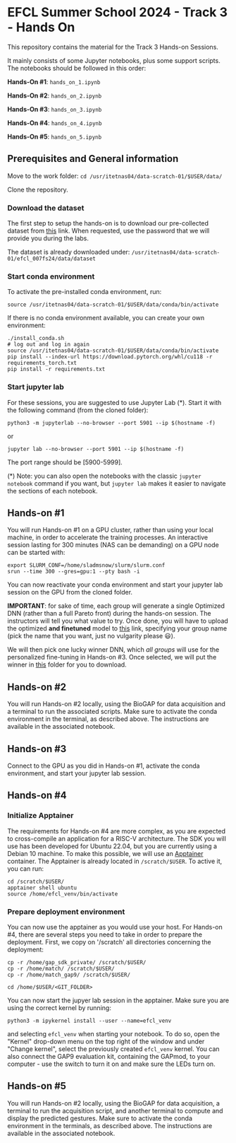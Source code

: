  # EFCL Summer School 2024 - Track 3 - Hands On

This repository contains the material for the Track 3 Hands-on Sessions.

It mainly consists of some Jupyter notebooks, plus some support scripts. The notebooks should be followed in this order:

**Hands-On #1**: `hands_on_1.ipynb`

**Hands-On #2**: `hands_on_2.ipynb`

**Hands-On #3**: `hands_on_3.ipynb`

**Hands-On #4**: `hands_on_4.ipynb`

**Hands-On #5**: `hands_on_5.ipynb`

## Prerequisites and General information

Move to the work folder: `cd /usr/itetnas04/data-scratch-01/$USER/data/`

Clone the repository.


### Download the dataset

The first step to setup the hands-on is to download our pre-collected dataset from [this](https://www.dropbox.com/scl/fi/yucxd67gvdkb5vl7tw0th/dataset.zip?rlkey=gf7gje37fhet26z5t6hq0tv0z&st=8rbzte7m&dl=0) link. When requested, use the password that we will provide you during the labs.

The dataset is already downloaded under: `/usr/itetnas04/data-scratch-01/efcl_007fs24/data/dataset`

### Start conda environment

To activate the pre-installed conda environment, run:
```
source /usr/itetnas04/data-scratch-01/$USER/data/conda/bin/activate
```

If there is no conda environment available, you can create your own environment:

```
./install_conda.sh
# log out and log in again
source /usr/itetnas04/data-scratch-01/$USER/data/conda/bin/activate
pip install --index-url https://download.pytorch.org/whl/cu118 -r requirements_torch.txt
pip install -r requirements.txt
```

### Start jupyter lab

For these sessions, you are suggested to use Jupyter Lab (*). Start it with the following command (from the cloned folder):
```
python3 -m jupyterlab --no-browser --port 5901 --ip $(hostname -f)
```
or
```
jupyter lab --no-browser --port 5901 --ip $(hostname -f)
```
The port range should be [5900-5999].

(*) Note: you can also open the notebooks with the classic `jupyter notebook` command if you want, but `jupyter lab` makes it easier to navigate the sections of each notebook.


## Hands-on #1

You will run Hands-on #1 on a GPU cluster, rather than using your local machine, in order to accelerate the training processes. An interactive session lasting for 300 minutes (NAS can be demanding) on a GPU node can be started with:
```
export SLURM_CONF=/home/sladmsnow/slurm/slurm.conf
srun --time 300 --gres=gpu:1 --pty bash -i
```

You can now reactivate your conda environment and start your jupyter lab session on the GPU from the cloned folder.

**IMPORTANT**: for sake of time, each group will generate a single Optimized DNN (rather than a full Pareto front) during the hands-on session. The instructors will tell you what value to try. Once done, you will have to upload the optimized **and finetuned** model to [this](https://www.dropbox.com/request/IRUUGGAlAZ4ShAWPr8MF) link, specifying your group name (pick the name that you want, just no vulgarity please &#128515;). 

We will then pick one lucky winner DNN, which *all groups* will use for the personalized fine-tuning in Hands-on #3. Once selected, we will put the winner in [this](https://www.dropbox.com/scl/fo/17nahcdckiig6b5wagk7d/ANIurZ2izCXPrXjapr_l4s8?rlkey=fc9erl3lyq509puspy35ikc3h&st=ge5f8ywd&dl=0) folder for you to download.


## Hands-on #2

You will run Hands-on #2 locally, using the BioGAP for data acquisition and a terminal to run the associated scripts. Make sure to activate the conda environment in the terminal, as described above. The instructions are available in the associated notebook.

## Hands-on #3

Connect to the GPU as you did in Hands-on #1, activate the conda environment, and start your jupyter lab session.

## Hands-on #4

### Initialize Apptainer

The requirements for Hands-on #4 are more complex, as you are expected to cross-compile an application for a RISC-V architecture. The SDK you will use has been developed for Ubuntu 22.04, but you are currently using a Debian 10 machine. To make this possible, we will use an [Apptainer](https://computing.ee.ethz.ch/Services/Apptainer) container. The Apptainer is already located in `/scratch/$USER`. To active it, you can run:
```
cd /scratch/$USER/
apptainer shell ubuntu
source /home/efcl_venv/bin/activate
```

### Prepare deployment environment

You can now use the apptainer as you would use your host. For Hands-on #4, there are several steps you need to take in order to prepare the deployment. First, we copy on '/scratch' all directories concerning the deployment:

```
cp -r /home/gap_sdk_private/ /scratch/$USER/
cp -r /home/match/ /scratch/$USER/
cp -r /home/match_gap9/ /scratch/$USER/

cd /home/$USER/<GIT_FOLDER>
```

You can now start the jupyer lab session in the apptainer. Make sure you are using the correct kernel by running:

```
python3 -m ipykernel install --user --name=efcl_venv
```

and selecting `efcl_venv` when starting your notebook. To do so, open the "Kernel" drop-down menu on the top right of the window and under "Change kernel", select the previously created `efcl_venv` kernel. You can also connect the GAP9 evaluation kit, containing the GAPmod, to your computer - use the switch to turn it on and make sure the LEDs turn on.

## Hands-on #5

You will run Hands-on #2 locally, using the BioGAP for data acquisition, a terminal to run the acquisition script, and another terminal to compute and display the predicted gestures. Make sure to activate the conda environment in the terminals, as described above. The instructions are available in the associated notebook.




